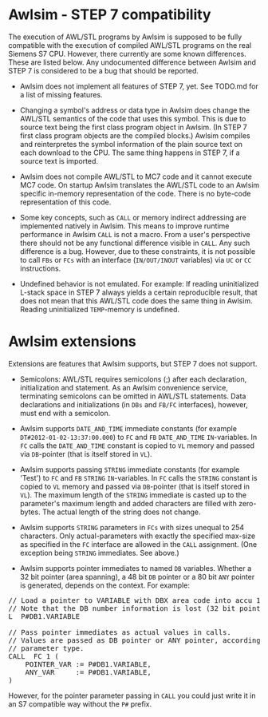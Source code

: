 Awlsim - STEP 7 compatibility
=============================

The execution of AWL/STL programs by Awlsim is supposed to be fully compatible with the execution of compiled AWL/STL programs on the real Siemens S7 CPU. However, there currently are some known differences. These are listed below. Any undocumented difference between Awlsim and STEP 7 is considered to be a bug that should be reported.

* Awlsim does not implement all features of STEP 7, yet. See TODO.md for a list of missing features.

* Changing a symbol's address or data type in Awlsim does change the AWL/STL semantics of the code that uses this symbol. This is due to source text being the first class program object in Awlsim. (In STEP 7 first class program objects are the compiled blocks.) Awlsim compiles and reinterpretes the symbol information of the plain source text on each download to the CPU. The same thing happens in STEP 7, if a source text is imported.

* Awlsim does not compile AWL/STL to MC7 code and it cannot execute MC7 code. On startup Awlsim translates the AWL/STL code to an Awlsim specific in-memory representation of the code. There is no byte-code representation of this code.

* Some key concepts, such as `CALL` or memory indirect addressing are implemented natively in Awlsim. This means to improve runtime performance in Awlsim `CALL` is not a macro. From a user's perspective there should not be any functional difference visible in `CALL`. Any such difference is a bug. However, due to these constraints, it is not possible to call `FBs` or `FCs` with an interface (`IN/OUT/INOUT` variables) via `UC` or `CC` instructions.

* Undefined behavior is not emulated. For example: If reading uninitialized L-stack space in STEP 7 always yields a certain reproducible result, that does not mean that this AWL/STL code does the same thing in Awlsim. Reading uninitialized `TEMP`-memory is undefined.


Awlsim extensions
=================

Extensions are features that Awlsim supports, but STEP 7 does not support.

* Semicolons: AWL/STL requires semicolons (;) after each declaration, initialization and statement. As an Awlsim convenience service, terminating semicolons can be omitted in AWL/STL statements. Data declarations and initializations (in `DBs` and `FB/FC` interfaces), however, must end with a semicolon.

* Awlsim supports `DATE_AND_TIME` immediate constants (for example `DT#2012-01-02-13:37:00.000`) to `FC` and `FB` `DATE_AND_TIME` `IN`-variables. In `FC` calls the `DATE_AND_TIME` constant is copied to `VL` memory and passed via `DB`-pointer (that is itself stored in `VL`).

* Awlsim supports passing `STRING` immediate constants (for example 'Test') to `FC` and `FB` `STRING` `IN`-variables. In `FC` calls the `STRING` constant is copied to `VL` memory and passed via `DB`-pointer (that is itself stored in `VL`). The maximum length of the `STRING` immediate is casted up to the parameter's maximum length and added characters are filled with zero-bytes. The actual length of the string does not change.

* Awlsim supports `STRING` parameters in `FCs` with sizes unequal to 254 characters. Only actual-parameters with exactly the specified max-size as specified in the `FC` interface are allowed in the `CALL` assignment. (One exception being `STRING` immediates. See above.)

* Awlsim supports pointer immediates to named `DB` variables. Whether a 32 bit pointer (area spanning), a 48 bit `DB` pointer or a 80 bit `ANY` pointer is generated, depends on the context. For example:

<pre>
// Load a pointer to VARIABLE with DBX area code into accu 1.
// Note that the DB number information is lost (32 bit pointer).
L  P#DB1.VARIABLE

// Pass pointer immediates as actual values in calls.
// Values are passed as DB pointer or ANY pointer, according to the
// parameter type.
CALL  FC 1 (
    POINTER_VAR := P#DB1.VARIABLE,
    ANY_VAR     := P#DB1.VARIABLE,
)
</pre>

However, for the pointer parameter passing in `CALL` you could just write it in an S7 compatible way without the `P#` prefix.
